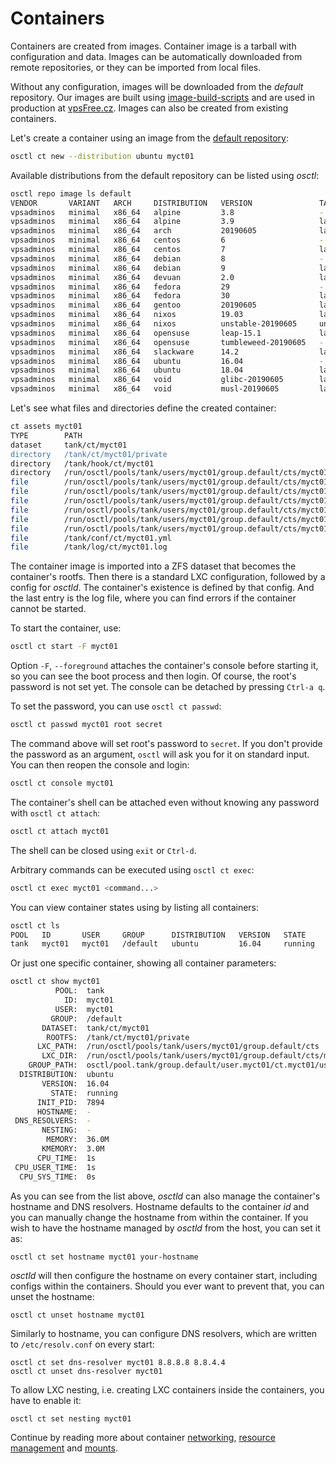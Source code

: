 # Containers
Containers are created from images. Container image is a tarball with
configuration and data. Images can be automatically downloaded from remote
repositories, or they can be imported from local files.

Without any configuration, images will be downloaded from the *default*
repository. Our images are built using
[image-build-scripts](https://github.com/vpsfreecz/vpsadminos-image-build-scripts)
and are used in production at [vpsFree.cz](https://vpsfree.org). Images can also
be created from existing containers.

Let's create a container using an image from the
[default repository](https://images.vpsadminos.org):

```bash
osctl ct new --distribution ubuntu myct01
```

Available distributions from the default repository can be listed using *osctl*:

```bash
osctl repo image ls default
VENDOR       VARIANT   ARCH     DISTRIBUTION   VERSION               TAGS                                      CACHED
vpsadminos   minimal   x86_64   alpine         3.8                   -                                         -
vpsadminos   minimal   x86_64   alpine         3.9                   latest,stable                             -
vpsadminos   minimal   x86_64   arch           20190605              latest,stable                             -
vpsadminos   minimal   x86_64   centos         6                     -                                         -
vpsadminos   minimal   x86_64   centos         7                     latest,stable                             -
vpsadminos   minimal   x86_64   debian         8                     -                                         -
vpsadminos   minimal   x86_64   debian         9                     latest,stable                             -
vpsadminos   minimal   x86_64   devuan         2.0                   latest,stable                             -
vpsadminos   minimal   x86_64   fedora         29                    -                                         -
vpsadminos   minimal   x86_64   fedora         30                    latest,stable                             -
vpsadminos   minimal   x86_64   gentoo         20190605              latest,stable                             -
vpsadminos   minimal   x86_64   nixos          19.03                 latest,stable                             -
vpsadminos   minimal   x86_64   nixos          unstable-20190605     unstable                                  -
vpsadminos   minimal   x86_64   opensuse       leap-15.1             latest,stable                             -
vpsadminos   minimal   x86_64   opensuse       tumbleweed-20190605   -                                         -
vpsadminos   minimal   x86_64   slackware      14.2                  latest,stable                             -
vpsadminos   minimal   x86_64   ubuntu         16.04                 -                                         -
vpsadminos   minimal   x86_64   ubuntu         18.04                 latest,stable                             -
vpsadminos   minimal   x86_64   void           glibc-20190605        latest,latest-glibc,stable,stable-glibc   -
vpsadminos   minimal   x86_64   void           musl-20190605         latest-musl,stable-musl                   -
```
Let's see what files and directories define the created container:

```bash
ct assets myct01
TYPE        PATH                                                                     STATE     PURPOSE
dataset     tank/ct/myct01                                                           valid     Container's rootfs dataset
directory   /tank/ct/myct01/private                                                  valid     Container's rootfs
directory   /tank/hook/ct/myct01                                                     valid     User supplied script hooks
directory   /run/osctl/pools/tank/users/myct01/group.default/cts/myct01            valid     LXC configuration
file        /run/osctl/pools/tank/users/myct01/group.default/cts/myct01/config     valid     LXC base config
file        /run/osctl/pools/tank/users/myct01/group.default/cts/myct01/network    valid     LXC network config
file        /run/osctl/pools/tank/users/myct01/group.default/cts/myct01/cgparams   valid     LXC cgroup parameters
file        /run/osctl/pools/tank/users/myct01/group.default/cts/myct01/prlimits   valid     LXC resource limits
file        /run/osctl/pools/tank/users/myct01/group.default/cts/myct01/mounts     valid     LXC mounts
file        /run/osctl/pools/tank/users/myct01/group.default/cts/myct01/.bashrc    valid     Shell configuration file for osctl ct su
file        /tank/conf/ct/myct01.yml                                                 valid     Container config for osctld
file        /tank/log/ct/myct01.log                                                  valid     LXC log file
```

The container image is imported into a ZFS dataset that becomes the container's
rootfs. Then there is a standard LXC configuration, followed by a config for
*osctld*. The container's existence is defined by that config. And the last entry
is the log file, where you can find errors if the container cannot be started.

To start the container, use:

```bash
osctl ct start -F myct01
```

Option `-F`, `--foreground` attaches the container's console before starting it,
so you can see the boot process and then login. Of course, the root's password
is not set yet. The console can be detached by pressing `Ctrl-a q`.

To set the password, you can use `osctl ct passwd`:

```bash
osctl ct passwd myct01 root secret
```

The command above will set root's password to `secret`. If you don't provide
the password as an argument, `osctl` will ask you for it on standard input.
You can then reopen the console and login:

```bash
osctl ct console myct01
```

The container's shell can be attached even without knowing any password with
`osctl ct attach`:

```bash
osctl ct attach myct01
```

The shell can be closed using `exit` or `Ctrl-d`.

Arbitrary commands can be executed using `osctl ct exec`:

```bash
osctl ct exec myct01 <command...>
```

You can view container states using by listing all containers:

```bash
osctl ct ls
POOL   ID       USER     GROUP      DISTRIBUTION   VERSION   STATE     INIT_PID   MEMORY   CPU_TIME 
tank   myct01   myct01   /default   ubuntu         16.04     running   7894       36.0M    1s
```

Or just one specific container, showing all container parameters:

```bash
osctl ct show myct01
          POOL:  tank
            ID:  myct01
          USER:  myct01
         GROUP:  /default
       DATASET:  tank/ct/myct01
        ROOTFS:  /tank/ct/myct01/private
      LXC_PATH:  /run/osctl/pools/tank/users/myct01/group.default/cts
       LXC_DIR:  /run/osctl/pools/tank/users/myct01/group.default/cts/myct01
    GROUP_PATH:  osctl/pool.tank/group.default/user.myct01/ct.myct01/user-owned
  DISTRIBUTION:  ubuntu
       VERSION:  16.04
         STATE:  running
      INIT_PID:  7894
      HOSTNAME:  -
 DNS_RESOLVERS:  -
       NESTING:  -
        MEMORY:  36.0M
       KMEMORY:  3.0M
      CPU_TIME:  1s
 CPU_USER_TIME:  1s
  CPU_SYS_TIME:  0s
```

As you can see from the list above, *osctld* can also manage the container's
hostname and DNS resolvers. Hostname defaults to the container *id* and you
can manually change the hostname from within the container. If you wish to have
the hostname managed by *osctld* from the host, you can set it as:

```
osctl ct set hostname myct01 your-hostname
```

*osctld* will then configure the hostname on every container start, including
configs within the containers. Should you ever want to prevent that, you can
unset the hostname:

```
osctl ct unset hostname myct01
```

Similarly to hostname, you can configure DNS resolvers, which are written to
`/etc/resolv.conf` on every start:

```
osctl ct set dns-resolver myct01 8.8.8.8 8.8.4.4
osctl ct unset dns-resolver myct01
```

To allow LXC nesting, i.e. creating LXC containers inside the containers, you
have to enable it:

```
osctl ct set nesting myct01
```

Continue by reading more about container [networking](networking.md),
[resource management](resources.md) and [mounts](mounts.md).
